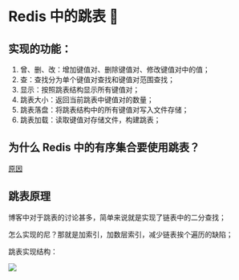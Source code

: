 

# Redis 中的跳表 🏃

## 实现的功能：
1. 曾、删、改：增加键值对、删除键值对、修改键值对中的值；
2. 查：查找分为单个键值对查找和键值对范围查找；
3. 显示：按照跳表结构显示所有键值对；
4. 跳表大小：返回当前跳表中键值对的数量；
5. 跳表落盘：将跳表结构中的所有键值对写入文件存储；
6. 跳表加载：读取键值对存储文件，构建跳表；

## 为什么 Redis 中的有序集合要使用跳表？

[原因](noteAbout.md)

## 跳表原理

博客中对于跳表的讨论甚多，简单来说就是实现了链表中的二分查找；

怎么实现的尼？那就是加索引，加数层索引，减少链表挨个遍历的缺陷；

跳表实现结构：

![](../RedisSkipList/blob/main/pic/skiplist.png)




